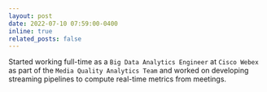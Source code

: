 ```yaml
---
layout: post
date: 2022-07-10 07:59:00-0400
inline: true
related_posts: false
---
```


Started working full-time as a `Big Data Analytics Engineer` at `Cisco Webex` as part of the `Media Quality Analytics Team` and worked on developing streaming pipelines to compute real-time metrics from meetings.